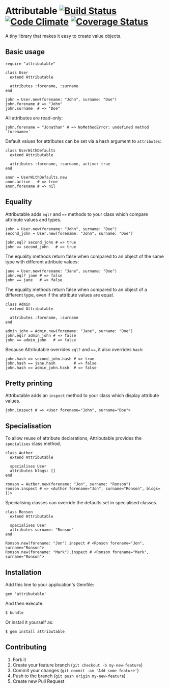# Attributable [![Build Status](https://travis-ci.org/mutiny/attributable.png)](https://travis-ci.org/mutiny/attributable) [![Code Climate](https://codeclimate.com/github/mutiny/attributable.png)](https://codeclimate.com/github/mutiny/attributable)  [![Coverage Status](https://coveralls.io/repos/mutiny/attributable/badge.png?branch=master)](https://coveralls.io/r/mutiny/attributable?branch=master)

A tiny library that makes it easy to create value objects.

## Basic usage

    require "attributable"

    class User
      extend Attributable
  
      attributes :forename, :surname
    end

    john = User.new(forename: "John", surname: "Doe")
    john.forename # => "John"
    john.surname  # => "Doe"

All attributes are read-only:

    john.forename = "Jonathan" # => NoMethodError: undefined method `forename='

Default values for attributes can be set via a hash argument to `attributes`:

    class UserWithDefaults
      extend Attributable

      attributes :forename, :surname, active: true
    end
    
    anon = UserWithDefaults.new
    anon.active   # => true
    anon.forename # => nil

## Equality

Attributable adds `eql?` and `==` methods to your class which compare attribute values and types.

    john = User.new(forename: "John", surname: "Doe")
    second_john = User.new(forename: "John", surname: "Doe")

    john.eql? second_john # => true
    john == second_john   # => true
  
The equality methods return false when compared to an object of the same type with different attribute values:

    jane = User.new(forename: "Jane", surname: "Doe")
    john.eql? jane # => false
    john == jane   # => false
  
The equality methods return false when compared to an object of a different type, even if the attribute values are equal.

    class Admin
      extend Attributable

      attributes :forename, :surname
    end

    admin_john = Admin.new(forename: "Jane", surname: "Doe")
    john.eql? admin_john # => false
    john == admin_john   # => false

Because Attributable overrides `eql?` and `==`, it also overrides `hash`:

    john.hash == second_john.hash # => true
    john.hash == jane.hash        # => false
    john.hash == admin_john.hash  # => false

## Pretty printing

Attributable adds an `inspect` method to your class which display attribute values.

    john.inspect # => <User forename="John", surname="Doe">

## Specialisation

To allow reuse of attribute declarations, Attributable provides the `specialises` class method.

    class Author
      extend Attributable
      
      specialises User
      attributes blogs: []
    end
    
    ronson = Author.new(forename: "Jon", surname: "Ronson")
    ronson.inspect # => <Author forename="Jon", surname="Ronson", blogs=[]>
    
Specialising classes can override the defaults set in specialised classes.

    class Ronson
      extend Attributable

      specialises User
      attributes surname: "Ronson"
    end

    Ronson.new(forename: "Jon").inspect # <Ronson forename="Jon", surname="Ronson">
    Ronson.new(forename: "Mark").inspect # <Ronson forename="Mark", surname="Ronson">

## Installation

Add this line to your application's Gemfile:

    gem 'attributable'

And then execute:

    $ bundle

Or install it yourself as:

    $ gem install attributable

## Contributing

1. Fork it
2. Create your feature branch (`git checkout -b my-new-feature`)
3. Commit your changes (`git commit -am 'Add some feature'`)
4. Push to the branch (`git push origin my-new-feature`)
5. Create new Pull Request
